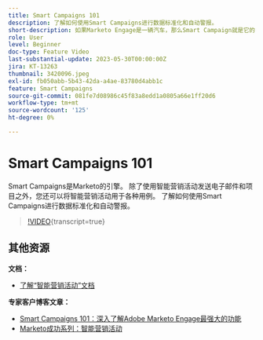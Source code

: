 ```yaml
---
title: Smart Campaigns 101
description: 了解如何使用Smart Campaigns进行数据标准化和自动警报。
short-description: 如果Marketo Engage是一辆汽车，那么Smart Campaign就是它的引擎。 智能营销活动可执行的功能超出您的想象，并且可轻松开始使用它们。
role: User
level: Beginner
doc-type: Feature Video
last-substantial-update: 2023-05-30T00:00:00Z
jira: KT-13263
thumbnail: 3420096.jpeg
exl-id: fb050abb-5b43-42da-a4ae-83780d4abb1c
feature: Smart Campaigns
source-git-commit: 081fe7d08986c45f83a8edd1a0805a66e1ff20d6
workflow-type: tm+mt
source-wordcount: '125'
ht-degree: 0%

---
```


# Smart Campaigns 101

Smart Campaigns是Marketo的引擎。 除了使用智能营销活动发送电子邮件和项目之外，您还可以将智能营销活动用于各种用例。 了解如何使用Smart Campaigns进行数据标准化和自动警报。

>[!VIDEO](https://video.tv.adobe.com/v/3420096/?quality=12&learn=on){transcript=true}


## 其他资源

**文档：**

* [了解“智能营销活动”文档](https://experienceleague.adobe.com/docs/marketo/using/product-docs/core-marketo-concepts/smart-campaigns/understanding-smart-campaigns.html?lang=en)

**专家客户博客文章：**

* [Smart Campaigns 101：深入了解Adobe Marketo Engage最强大的功能](https://nation.marketo.com/t5/product-blogs/smart-campaigns-101-a-deep-dive-into-adobe-marketo-engage-s-most/ba-p/313385#M1838)
* [Marketo成功系列：智能营销活动](https://nation.marketo.com/t5/product-blogs/marketo-success-series-smart-campaigns/ba-p/306961)
